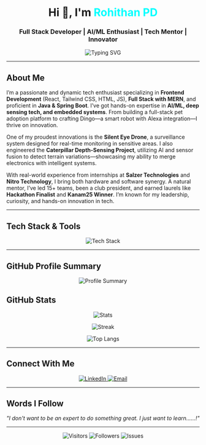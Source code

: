 <h1 align="center">
  Hi 👋, I'm <span style="color:#00FFFF">Rohithan PD</span>
</h1>
<h3 align="center"> Full Stack Developer | AI/ML Enthusiast | Tech Mentor | Innovator</h3>

<p align="center">
  <img src="https://readme-typing-svg.demolab.com?font=Fira+Code&duration=4000&pause=1000&color=00FFFF&center=true&vCenter=true&width=435&lines=Frontend+Developer+%7C+AI+%26+ML+Explorer;Mentor+%26+Club+President+%7C+Hackathon+Finalist;Building+smart+bots+%26+beautiful+UIs" alt="Typing SVG" />
</p>

---

## About Me

I’m a passionate and dynamic tech enthusiast specializing in **Frontend Development** (React, Tailwind CSS, HTML, JS), **Full Stack with MERN**, and proficient in **Java & Spring Boot**. I’ve got hands-on expertise in **AI/ML, deep sensing tech, and embedded systems**. From building a full-stack pet adoption platform to crafting Dingo—a smart robot with Alexa integration—I thrive on innovation. 

One of my proudest innovations is the **Silent Eye Drone**, a surveillance system designed for real-time monitoring in sensitive areas. I also engineered the **Caterpillar Depth-Sensing Project**, utilizing AI and sensor fusion to detect terrain variations—showcasing my ability to merge electronics with intelligent systems.

With real-world experience from internships at **Salzer Technologies** and **Nitro Technology**, I bring both hardware and software synergy. A natural mentor, I’ve led 15+ teams, been a club president, and earned laurels like **Hackathon Finalist** and **Kanam25 Winner**. I’m known for my leadership, curiosity, and hands-on innovation in tech.

---

## Tech Stack & Tools

<p align="center">
  <img src="https://skillicons.dev/icons?i=react,tailwind,html,css,javascript,nodejs,mongodb,java,spring,python,c,cpp,matlab,arduino,git,github,mysql,vscode,figma,bootstrap" alt="Tech Stack" />
</p>

---



##  GitHub Profile Summary

<p align="center">
  <img src="https://github-profile-summary-cards.vercel.app/api/cards/profile-details?username=Rohithan-01&theme=radical" alt="Profile Summary" />
</p>

## GitHub Stats

<p align="center">
  <img src="https://github-readme-stats.vercel.app/api?username=Rohithan-01&show_icons=true&theme=tokyonight" alt="Stats" />
</p>
<p align="center">
  <img src="https://github-readme-streak-stats.herokuapp.com/?user=Rohithan-01&theme=tokyonight" alt="Streak" />
</p>
<p align="center">
  <img src="https://github-readme-stats.vercel.app/api/top-langs/?username=Rohithan-01&layout=compact&theme=tokyonight" alt="Top Langs" />
</p>

---

## Connect With Me

<p align="center">
  <a href="https://www.linkedin.com/in/rohithan-pd-98a905255/" target="_blank">
    <img src="https://img.shields.io/badge/-LinkedIn-%230077B5?style=for-the-badge&logo=linkedin&logoColor=white" alt="LinkedIn" />
  </a>
  <a href="mailto:rohithanpd@gmail.com" target="_blank">
    <img src="https://img.shields.io/badge/-Email-%23D44638?style=for-the-badge&logo=gmail&logoColor=white" alt="Email" />
  </a>
</p>

---

## Words I Follow

<p align="center"><em>"I don't want to be an expert to do something great. I just want to learn......!"</em></p>

---

<p align="center">
  <img src="https://badgen.net/badge/visitors/2.3K/green?icon=eye" alt="Visitors" />
  <img src="https://badgen.net/badge/followers/150/blue?icon=github" alt="Followers" />
  <img src="https://badgen.net/badge/issues/5/red" alt="Issues" />
</p>



